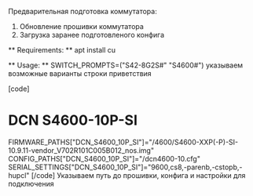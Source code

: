 Предварительная подготовка коммутатора:
1) Обновление прошивки коммутатора
2) Загрузка заранее подготовленого конфига

**
Requirements:
**
apt install cu

**
Usage:
**
SWITCH_PROMPTS=("S42-8G2S#" "S4600#")
указываем возможные варианты строки приветствия

[code]
# DCN S4600-10P-SI
FIRMWARE_PATHS["DCN_S4600_10P_SI"]="/4600/S4600-XXP(-P)-SI-10.9.11-vendor_V702R101C005B012_nos.img"
CONFIG_PATHS["DCN_S4600_10P_SI"]="/dcn4600-10.cfg"
SERIAL_SETTINGS["DCN_S4600_10P_SI"]="9600,cs8,-parenb,-cstopb,-hupcl"
[/code]
Указываем путь до прошивки, конфига и настройки для подключения
